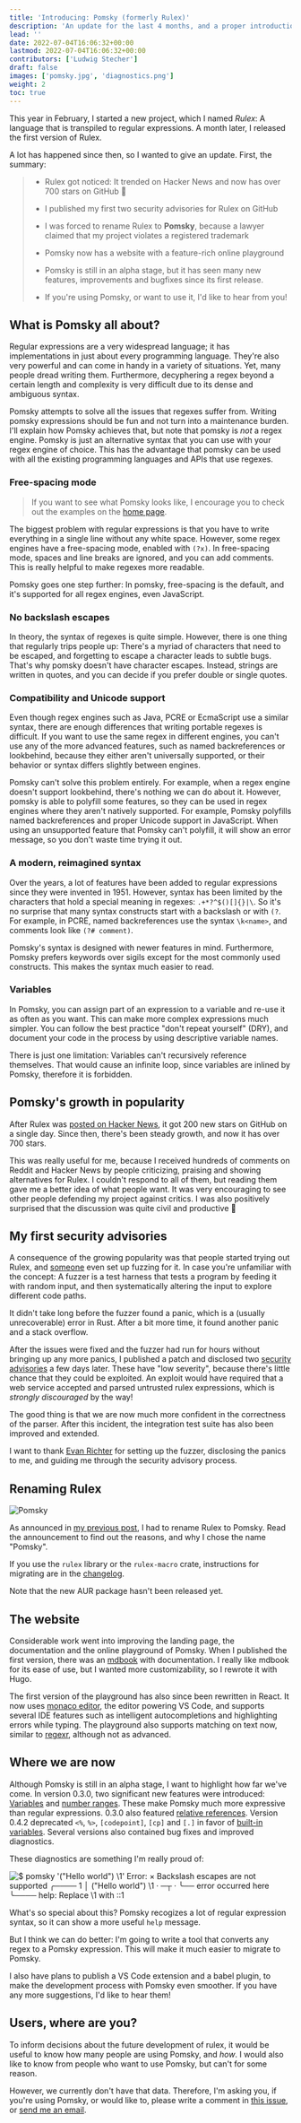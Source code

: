 ```yaml
---
title: 'Introducing: Pomsky (formerly Rulex)'
description: 'An update for the last 4 months, and a proper introduction'
lead: ''
date: 2022-07-04T16:06:32+00:00
lastmod: 2022-07-04T16:06:32+00:00
contributors: ['Ludwig Stecher']
draft: false
images: ['pomsky.jpg', 'diagnostics.png']
weight: 2
toc: true
---
```


This year in February, I started a new project, which I named _Rulex_: A language that is transpiled
to regular expressions. A month later, I released the first version of Rulex.

A lot has happened since then, so I wanted to give an update. First, the summary:

> - Rulex got noticed: It trended on Hacker News and now has over 700 stars on GitHub 🚀
>
> - I published my first two security advisories for Rulex on GitHub
>
> - I was forced to rename Rulex to **Pomsky**, because a lawyer claimed that my project
>   violates a registered trademark
>
> - Pomsky now has a website with a feature-rich online playground
>
> - Pomsky is still in an alpha stage, but it has seen many new features, improvements and
>   bugfixes since its first release.
>
> - If you're using Pomsky, or want to use it, I'd like to hear from you!

## What is Pomsky all about?

Regular expressions are a very widespread language; it has implementations in just about every programming language. They're also very powerful and can come in handy in a variety of situations. Yet, many people dread writing them. Furthermore, decyphering a regex beyond a certain length and complexity is very difficult due to its dense and ambiguous syntax.

Pomsky attempts to solve all the issues that regexes suffer from. Writing pomsky expressions should be fun and not turn into a maintenance burden. I'll explain how Pomsky achieves that, but note that pomsky is _not_ a regex engine. Pomsky is just an alternative syntax that you can use with your regex engine of choice. This has the advantage that pomsky can be used with all the existing programming languages and APIs that use regexes.

### Free-spacing mode

> If you want to see what Pomsky looks like, I encourage you to check out the examples on the [home page][homepage].

The biggest problem with regular expressions is that you have to write everything in a single line without any white space. However, some regex engines have a free-spacing mode, enabled with `(?x)`. In free-spacing mode, spaces and line breaks are ignored, and you can add comments. This is really helpful to make regexes more readable.

Pomsky goes one step further: In pomsky, free-spacing is the default, and it's supported for all regex engines, even JavaScript.

### No backslash escapes

In theory, the syntax of regexes is quite simple. However, there is one thing that regularly trips people up: There's a myriad of characters that need to be escaped, and forgetting to escape a character leads to subtle bugs. That's why pomsky doesn't have character escapes. Instead, strings are written in quotes, and you can decide if you prefer double or single quotes.

### Compatibility and Unicode support

Even though regex engines such as Java, PCRE or EcmaScript use a similar syntax, there are enough differences that writing portable regexes is difficult. If you want to use the same regex in different engines, you can't use any of the more advanced features, such as named backreferences or lookbehind, because they either aren't universally supported, or their behavior or syntax differs slightly between engines.

Pomsky can't solve this problem entirely. For example, when a regex engine doesn't support lookbehind, there's nothing we can do about it. However, pomsky is able to polyfill some features, so they can be used in regex engines where they aren't natively supported. For example, Pomsky polyfills named backreferences and proper Unicode support in JavaScript. When using an unsupported feature that Pomsky can't polyfill, it will show an error message, so you don't waste time trying it out.

### A modern, reimagined syntax

Over the years, a lot of features have been added to regular expressions since they were invented in 1951. However, syntax has been limited by the characters that hold a special meaning in regexes: `.+*?^$()[]{}|\`. So it's no surprise that many syntax constructs start with a backslash or with `(?`. For example, in PCRE, named backreferences use the syntax `\k<name>`, and comments look like `(?# comment)`.

Pomsky's syntax is designed with newer features in mind. Furthermore, Pomsky prefers keywords over sigils except for the most commonly used constructs. This makes the syntax much easier to read.

### Variables

In Pomsky, you can assign part of an expression to a variable and re-use it as often as you want. This can make more complex expressions much simpler. You can follow the best practice "don't repeat yourself" (DRY), and document your code in the process by using descriptive variable names.

There is just one limitation: Variables can't recursively reference themselves. That would cause an infinite loop, since variables are inlined by Pomsky, therefore it is forbidden.

## Pomsky's growth in popularity

After Rulex was [posted on Hacker News][hn], it got 200 new stars on GitHub on a single day. Since then, there's been steady growth, and now it has over 700 stars.

This was really useful for me, because I received hundreds of comments on Reddit and Hacker News by people criticizing, praising and showing alternatives for Rulex. I couldn't respond to all of them, but reading them gave me a better idea of what people want. It was very encouraging to see other people defending my project against critics. I was also positively surprised that the discussion was quite civil and productive 🙂

## My first security advisories

A consequence of the growing popularity was that people started trying out Rulex, and [someone][evanrichter] even set up fuzzing for it. In case you're unfamiliar with the concept: A fuzzer is a test harness that tests a program by feeding it with random input, and then systematically altering the input to explore different code paths.

It didn't take long before the fuzzer found a panic, which is a (usually unrecoverable) error in Rust. After a bit more time, it found another panic and a stack overflow.

After the issues were fixed and the fuzzer had run for hours without bringing up any more panics, I published a patch and disclosed two [security advisories][security-advisories] a few days later. These have "low severity", because there's little chance that they could be exploited. An exploit would have required that a web service accepted and parsed untrusted rulex expressions, which is _strongly discouraged_ by the way!

The good thing is that we are now much more confident in the correctness of the parser. After this incident, the integration test suite has also been improved and extended.

I want to thank [Evan Richter][evanrichter] for setting up the fuzzer, disclosing the panics to me, and guiding me through the security advisory process.

## Renaming Rulex

![Pomsky](pomsky.jpg)

As announced in [my previous post][renaming-rulex], I had to rename Rulex to Pomsky. Read the announcement to find out the reasons, and why I chose the name "Pomsky".

If you use the `rulex` library or the `rulex-macro` crate, instructions for migrating are in the [changelog].

Note that the new AUR package hasn't been released yet.

## The website

Considerable work went into improving the landing page, the documentation and the online playground of Pomsky. When I published the first version, there was an [mdbook](https://github.com/rust-lang/mdBook) with documentation. I really like mdbook for its ease of use, but I wanted more customizability, so I rewrote it with Hugo.

The first version of the playground has also since been rewritten in React. It now uses [monaco editor][monaco-editor], the editor powering VS Code, and supports several IDE features such as intelligent autocompletions and highlighting errors while typing. The playground also supports matching on text now, similar to [regexr], although not as advanced.

## Where we are now

Although Pomsky is still in an alpha stage, I want to highlight how far we've come. In version 0.3.0, two significant new features were introduced: [Variables][variables] and [number ranges][ranges]. These make Pomsky much more expressive than regular expressions. 0.3.0 also featured [relative references][references]. Version 0.4.2 deprecated `<%`, `%>`, `[codepoint]`, `[cp]` and `[.]` in favor of [built-in variables][built-ins]. Several versions also contained bug fixes and improved diagnostics.

These diagnostics are something I'm really proud of:

![$ pomsky '("Hello world") \1'
Error:
  × Backslash escapes are not supported
   ╭────
 1 │ ("Hello world") \1
   ·                 ─┬
   ·                  ╰── error occurred here
   ╰────
  help: Replace `\1` with `::1`](diagnostics.png)

What's so special about this? Pomsky recogizes a lot of regular expression syntax, so it can show a more useful `help` message.

But I think we can do better: I'm going to write a tool that converts any regex to a Pomsky expression. This will make it much easier to migrate to Pomsky.

I also have plans to publish a VS Code extension and a babel plugin, to make the development process with Pomsky even smoother. If you have any more suggestions, I'd like to hear them!

## Users, where are you?

To inform decisions about the future development of rulex, it would be useful to know how many people are using Pomsky, and _how_. I would also like to know from people who want to use Pomsky, but can't for some reason.

However, we currently don't have that data. Therefore, I'm asking you, if you're using Pomsky, or would like to, please write a comment in [this issue][general-feedback], or [send me an email][mail].

[homepage]: /#examples
[hn]: https://news.ycombinator.com/item?id=31690878
[security-advisories]: https://github.com/rulex-rs/pomsky/security/advisories?state=published
[evanrichter]: https://github.com/evanrichter/
[renaming-rulex]: /blog/renaming-rulex/
[changelog]: https://github.com/rulex-rs/pomsky/blob/main/CHANGELOG.md
[monaco-editor]: https://microsoft.github.io/monaco-editor/
[regexr]: https://regexr.com/
[variables]: /docs/language-tour/variables/
[ranges]: /docs/language-tour/ranges/
[references]: /docs/language-tour/references/
[built-ins]: /docs/reference/built-in-variables/
[general-feedback]: https://github.com/rulex-rs/pomsky/issues/42
[mail]: mailto:feedback@pomsky-lang.org
